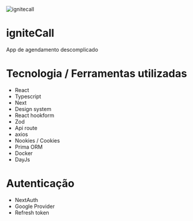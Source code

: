 
![ignitecall](https://user-images.githubusercontent.com/39626457/218814848-639dc8da-0d6e-42e1-8261-6dca4431dee6.png)
# igniteCall
App de agendamento descomplicado 

# Tecnologia / Ferramentas utilizadas

* React
* Typescript
* Next
* Design system
* React hookform
* Zod
* Api route
* axios
* Nookies / Cookies
* Prima ORM
* Docker
* DayJs


# Autenticação

* NextAuth
* Google Provider
* Refresh token
